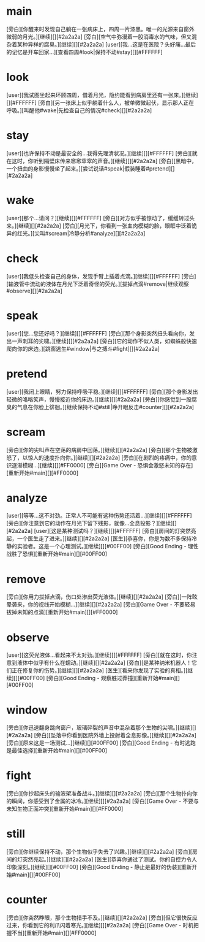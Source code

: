 # main
[旁白][你醒来时发现自己躺在一张病床上，四周一片漆黑。唯一的光源来自窗外微弱的月光。][继续][][#2a2a2a]
[旁白][空气中弥漫着一股消毒水的气味，但又混杂着某种异样的腐臭。][继续][][#2a2a2a]
[user][我...这是在医院？头好痛...最后的记忆是开车回家...][查看四周#look|保持不动#stay][][#FFFFFF]

# look
[user][我试图坐起来环顾四周，借着月光，隐约能看到病房里还有一张床。][继续][][#FFFFFF]
[旁白][另一张床上似乎躺着什么人，被单微微起伏，显示那人正在呼吸。][叫醒他#wake|先检查自己的情况#check][][#2a2a2a]

# stay
[user][也许保持不动是最安全的...我得先理清状况。][继续][][#FFFFFF]
[旁白][就在这时，你听到隔壁床传来窸窸窣窣的声音。][继续][][#2a2a2a]
[旁白][黑暗中，一个扭曲的身影慢慢坐了起来。][尝试说话#speak|假装睡着#pretend][][#2a2a2a]

# wake
[user][那个...请问？][继续][][#FFFFFF]
[旁白][对方似乎被惊动了，缓缓转过头来。][继续][][#2a2a2a]
[旁白][月光下，你看到一张血肉模糊的脸，眼眶中泛着诡异的红光。][尖叫#scream|冷静分析#analyze][][#2a2a2a]

# check
[user][我低头检查自己的身体，发现手臂上插着点滴。][继续][][#FFFFFF]
[旁白][输液管中流动的液体在月光下泛着奇怪的荧光。][拔掉点滴#remove|继续观察#observe][][#2a2a2a]

# speak
[user][您...您还好吗？][继续][][#FFFFFF]
[旁白][那个身影突然扭头看向你，发出一声刺耳的尖啸。][继续][][#2a2a2a]
[旁白][它的动作不似人类，如蜘蛛般快速爬向你的床边。][跳窗逃生#window|与之搏斗#fight][][#2a2a2a]

# pretend
[user][我闭上眼睛，努力保持呼吸平稳。][继续][][#FFFFFF]
[旁白][那个身影发出轻微的咯咯笑声，慢慢接近你的床边。][继续][][#2a2a2a]
[旁白][你感觉到一股腐臭的气息在你脸上徘徊。][继续保持不动#still|睁开眼反击#counter][][#2a2a2a]

# scream
[旁白][你的尖叫声在空荡的病房中回荡。][继续][][#2a2a2a]
[旁白][那个生物被激怒了，以惊人的速度扑向你。][继续][][#2a2a2a]
[旁白][在剧烈的疼痛中，你的意识逐渐模糊...][继续][][#FF0000]
[旁白][Game Over - 恐惧会激怒未知的存在][重新开始#main][][#FF0000]

# analyze
[user][等等...这不对劲。正常人不可能有这种伤势还活着...][继续][][#FFFFFF]
[旁白][你注意到它的动作在月光下留下残影，就像...全息投影？][继续][][#2a2a2a]
[user][这是某种测试吗？][继续][][#FFFFFF]
[旁白][房间的灯突然亮起，一个医生走了进来。][继续][][#2a2a2a]
[医生][恭喜你，你是为数不多保持冷静的实验者。这是一个心理测试。][继续][][#00FF00]
[旁白][Good Ending - 理性战胜了恐惧][重新开始#main][][#00FF00]

# remove
[旁白][你用力拔掉点滴，伤口处渗出荧光液体。][继续][][#2a2a2a]
[旁白][一阵眩晕袭来，你的视线开始模糊...][继续][][#2a2a2a]
[旁白][Game Over - 不要轻易拔掉未知的点滴][重新开始#main][][#FF0000]

# observe
[user][这荧光液体...看起来不太对劲。][继续][][#FFFFFF]
[旁白][就在这时，你注意到液体中似乎有什么在蠕动。][继续][][#2a2a2a]
[旁白][是某种纳米机器人！它们正在修复你的伤势。][继续][][#2a2a2a]
[医生][看来你发现了实验的真相。][继续][][#00FF00]
[旁白][Good Ending - 观察胜过莽撞][重新开始#main][][#00FF00]

# window
[旁白][你迅速翻身跳向窗户，玻璃碎裂的声音中混杂着那个生物的尖啸。][继续][][#2a2a2a]
[旁白][坠落中你看到医院外墙上投射着全息影像。][继续][][#2a2a2a]
[旁白][原来这是一场测试...][继续][][#00FF00]
[旁白][Good Ending - 有时逃跑是最佳选择][重新开始#main][][#00FF00]

# fight
[旁白][你抄起床头的输液架准备战斗。][继续][][#2a2a2a]
[旁白][那个生物扑向你的瞬间，你感受到了金属的冰冷。][继续][][#2a2a2a]
[旁白][Game Over - 不要与未知生物正面冲突][重新开始#main][][#FF0000]

# still
[旁白][你继续保持不动，那个生物似乎失去了兴趣。][继续][][#2a2a2a]
[旁白][房间的灯突然亮起。][继续][][#2a2a2a]
[医生][恭喜你通过了测试。你的自控力令人印象深刻。][继续][][#00FF00]
[旁白][Good Ending - 静止是最好的伪装][重新开始#main][][#00FF00]

# counter
[旁白][你突然睁眼，那个生物措手不及。][继续][][#2a2a2a]
[旁白][但它很快反应过来，你看到它的利爪闪着寒光。][继续][][#2a2a2a]
[旁白][Game Over - 时机把握不当][重新开始#main][][#FF0000]

